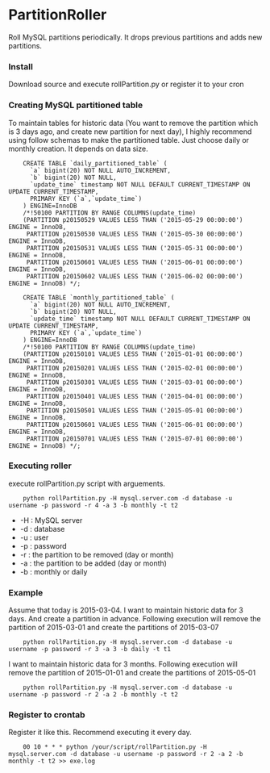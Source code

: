 # PartitionRoller
Roll MySQL partitions periodically. It drops previous partitions and adds new partitions. 

### Install 

Download source and execute rollPartition.py or register it to your cron

### Creating MySQL partitioned table

To maintain tables for historic data (You want to remove the partition which is 3 days ago, and create new partition for next day), I highly recommend using follow schemas to make the partitioned table. Just choose daily or monthly creation. It depends on data size.

        CREATE TABLE `daily_partitioned_table` (
          `a` bigint(20) NOT NULL AUTO_INCREMENT,
          `b` bigint(20) NOT NULL,
          `update_time` timestamp NOT NULL DEFAULT CURRENT_TIMESTAMP ON UPDATE CURRENT_TIMESTAMP,
          PRIMARY KEY (`a`,`update_time`)
        ) ENGINE=InnoDB
        /*!50100 PARTITION BY RANGE COLUMNS(update_time)
        (PARTITION p20150529 VALUES LESS THAN ('2015-05-29 00:00:00') ENGINE = InnoDB,
         PARTITION p20150530 VALUES LESS THAN ('2015-05-30 00:00:00') ENGINE = InnoDB,
         PARTITION p20150531 VALUES LESS THAN ('2015-05-31 00:00:00') ENGINE = InnoDB,
         PARTITION p20150601 VALUES LESS THAN ('2015-06-01 00:00:00') ENGINE = InnoDB,
         PARTITION p20150602 VALUES LESS THAN ('2015-06-02 00:00:00') ENGINE = InnoDB) */;
 
        CREATE TABLE `monthly_partitioned_table` (
          `a` bigint(20) NOT NULL AUTO_INCREMENT,
          `b` bigint(20) NOT NULL,
          `update_time` timestamp NOT NULL DEFAULT CURRENT_TIMESTAMP ON UPDATE CURRENT_TIMESTAMP,
          PRIMARY KEY (`a`,`update_time`)
        ) ENGINE=InnoDB
        /*!50100 PARTITION BY RANGE COLUMNS(update_time)
        (PARTITION p20150101 VALUES LESS THAN ('2015-01-01 00:00:00') ENGINE = InnoDB,
         PARTITION p20150201 VALUES LESS THAN ('2015-02-01 00:00:00') ENGINE = InnoDB,
         PARTITION p20150301 VALUES LESS THAN ('2015-03-01 00:00:00') ENGINE = InnoDB,
         PARTITION p20150401 VALUES LESS THAN ('2015-04-01 00:00:00') ENGINE = InnoDB,
         PARTITION p20150501 VALUES LESS THAN ('2015-05-01 00:00:00') ENGINE = InnoDB,
         PARTITION p20150601 VALUES LESS THAN ('2015-06-01 00:00:00') ENGINE = InnoDB,
         PARTITION p20150701 VALUES LESS THAN ('2015-07-01 00:00:00') ENGINE = InnoDB) */;
         
### Executing roller

execute rollPartition.py script with arguements.

        python rollPartition.py -H mysql.server.com -d database -u username -p password -r 4 -a 3 -b monthly -t t2

* -H : MySQL server
* -d : database
* -u : user
* -p : password
* -r : the partition to be removed (day or month)
* -a : the partition to be added (day or month)
* -b : monthly or daily 

### Example

Assume that today is 2015-03-04. I want to maintain historic data for 3 days. And create a partition in advance. Following execution will remove the partition of 2015-03-01 and create the partitions of 2015-03-07

        python rollPartition.py -H mysql.server.com -d database -u username -p password -r 3 -a 3 -b daily -t t1
        
I want to maintain historic data for 3 months. Following execution will remove the partition of 2015-01-01 and create the partitions of 2015-05-01

        python rollPartition.py -H mysql.server.com -d database -u username -p password -r 2 -a 2 -b monthly -t t2

### Register to crontab

Register it like this. Recommend executing it every day.

        00 10 * * * python /your/script/rollPartition.py -H mysql.server.com -d database -u username -p password -r 2 -a 2 -b monthly -t t2 >> exe.log
